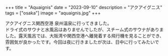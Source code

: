 +++
title =  "Aquaignis"
date =  "2023-09-10"
description = "アクアイグニス"
tags = ["osaka"]
image = "aquaignis.jpg"
+++

アクアイグニス関西空港 泉州温泉に行ってきました。  
ドライ式のサウナと水風呂はありませんでしたが、スチーム式のサウナがありました。露天風呂では、大阪湾や関西空港へ離発着する飛行機を見ることができ、雰囲気が良かったです。今回は夜に行きましたが次は、日中に行ってみたいです。